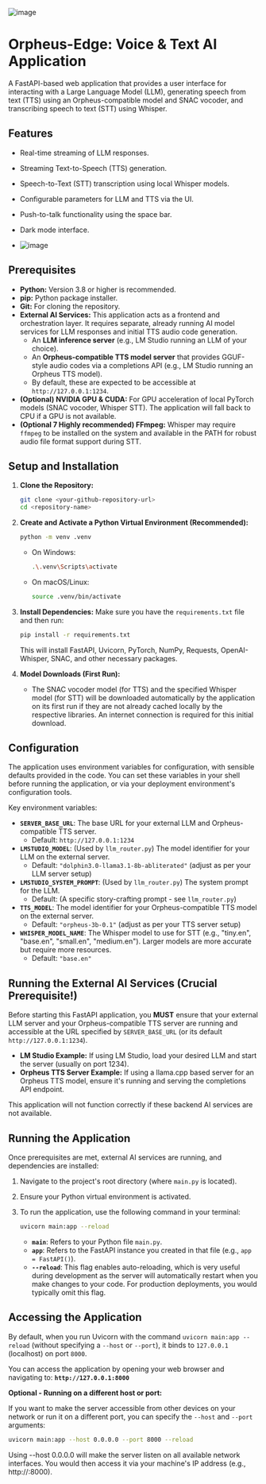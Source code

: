 ![image](https://github.com/user-attachments/assets/dc45ee6a-c7bc-4d69-8460-13aaa37c34d6)


# Orpheus-Edge: Voice & Text AI Application

A FastAPI-based web application that provides a user interface for interacting with a Large Language Model (LLM), generating speech from text (TTS) using an Orpheus-compatible model and SNAC vocoder, and transcribing speech to text (STT) using Whisper.

## Features

* Real-time streaming of LLM responses.
* Streaming Text-to-Speech (TTS) generation.
* Speech-to-Text (STT) transcription using local Whisper models.
* Configurable parameters for LLM and TTS via the UI.
* Push-to-talk functionality using the space bar.
* Dark mode interface.

* ![image](https://github.com/user-attachments/assets/6b3cb773-6552-42d1-ac57-a410b40095bc)


## Prerequisites

* **Python:** Version 3.8 or higher is recommended.
* **pip:** Python package installer.
* **Git:** For cloning the repository.
* **External AI Services:** This application acts as a frontend and orchestration layer. It requires separate, already running AI model services for LLM responses and initial TTS audio code generation.
    * An **LLM inference server** (e.g., LM Studio running an LLM of your choice).
    * An **Orpheus-compatible TTS model server** that provides GGUF-style audio codes via a completions API (e.g., LM Studio running an Orpheus TTS model).
    * By default, these are expected to be accessible at `http://127.0.0.1:1234`.
* **(Optional) NVIDIA GPU & CUDA:** For GPU acceleration of local PyTorch models (SNAC vocoder, Whisper STT). The application will fall back to CPU if a GPU is not available.
* **(Optional 7 Highly recommended) FFmpeg:** Whisper may require `ffmpeg` to be installed on the system and available in the PATH for robust audio file format support during STT.

## Setup and Installation

1.  **Clone the Repository:**
    ```bash
    git clone <your-github-repository-url>
    cd <repository-name>
    ```

2.  **Create and Activate a Python Virtual Environment (Recommended):**
    ```bash
    python -m venv .venv
    ```
    * On Windows:
        ```bash
        .\.venv\Scripts\activate
        ```
    * On macOS/Linux:
        ```bash
        source .venv/bin/activate
        ```

3.  **Install Dependencies:**
    Make sure you have the `requirements.txt` file and then run:
    ```bash
    pip install -r requirements.txt
    ```
    This will install FastAPI, Uvicorn, PyTorch, NumPy, Requests, OpenAI-Whisper, SNAC, and other necessary packages.

4.  **Model Downloads (First Run):**
    * The SNAC vocoder model (for TTS) and the specified Whisper model (for STT) will be downloaded automatically by the application on its first run if they are not already cached locally by the respective libraries. An internet connection is required for this initial download.

## Configuration

The application uses environment variables for configuration, with sensible defaults provided in the code. You can set these variables in your shell before running the application, or via your deployment environment's configuration tools.

Key environment variables:

* **`SERVER_BASE_URL`**: The base URL for your external LLM and Orpheus-compatible TTS server.
    * Default: `http://127.0.0.1:1234`
* **`LMSTUDIO_MODEL`**: (Used by `llm_router.py`) The model identifier for your LLM on the external server.
    * Default: `"dolphin3.0-llama3.1-8b-abliterated"` (adjust as per your LLM server setup)
* **`LMSTUDIO_SYSTEM_PROMPT`**: (Used by `llm_router.py`) The system prompt for the LLM.
    * Default: (A specific story-crafting prompt - see `llm_router.py`)
* **`TTS_MODEL`**: The model identifier for your Orpheus-compatible TTS model on the external server.
    * Default: `"orpheus-3b-0.1"` (adjust as per your TTS server setup)
* **`WHISPER_MODEL_NAME`**: The Whisper model to use for STT (e.g., "tiny.en", "base.en", "small.en", "medium.en"). Larger models are more accurate but require more resources.
    * Default: `"base.en"`

## Running the External AI Services (Crucial Prerequisite!)

Before starting this FastAPI application, you **MUST** ensure that your external LLM server and your Orpheus-compatible TTS server are running and accessible at the URL specified by `SERVER_BASE_URL` (or its default `http://127.0.0.1:1234`).

* **LM Studio Example:** If using LM Studio, load your desired LLM and start the server (usually on port 1234).
* **Orpheus TTS Server Example:** If using a llama.cpp based server for an Orpheus TTS model, ensure it's running and serving the completions API endpoint.

This application will not function correctly if these backend AI services are not available.

## Running the Application

Once prerequisites are met, external AI services are running, and dependencies are installed:

1.  Navigate to the project's root directory (where `main.py` is located).
2.  Ensure your Python virtual environment is activated.
3.  To run the application, use the following command in your terminal:

    ```bash
    uvicorn main:app --reload
    ```

    * **`main`**: Refers to your Python file `main.py`.
    * **`app`**: Refers to the FastAPI instance you created in that file (e.g., `app = FastAPI()`).
    * **`--reload`**: This flag enables auto-reloading, which is very useful during development as the server will automatically restart when you make changes to your code. For production deployments, you would typically omit this flag.

## Accessing the Application

By default, when you run Uvicorn with the command `uvicorn main:app --reload` (without specifying a `--host` or `--port`), it binds to `127.0.0.1` (localhost) on port `8000`.

You can access the application by opening your web browser and navigating to:
**`http://127.0.0.1:8000`**

**Optional - Running on a different host or port:**

If you want to make the server accessible from other devices on your network or run it on a different port, you can specify the `--host` and `--port` arguments:

```bash
uvicorn main:app --host 0.0.0.0 --port 8000 --reload

```

Using --host 0.0.0.0 will make the server listen on all available network interfaces. You would then access it via your machine's IP address (e.g., http://<your-local-ip-address>:8000).
